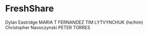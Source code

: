 # FreshShare
 Dylan Eastridge
MARIA T FERNANDEZ
TIM LYTVYNCHUK (he/him)
Christopher Navoczynski
PETER TORRES
